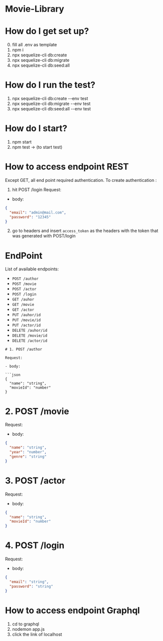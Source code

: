 # Movie-Library

# How do I get set up?

0. fill all .env as template
1. npm i
2. npx sequelize-cli db:create
3. npx sequelize-cli db:migrate
4. npx sequelize-cli db:seed:all

# How do I run the test?

1. npx sequelize-cli db:create --env test
2. npx sequelize-cli db:migrate --env test
3. npx sequelize-cli db:seed:all --env test

# How do I start?

1. npm start
2. npm test -> (to start test)

# How to access endpoint REST

Except GET, all end point required authentication. To create authentication :

1. hit POST /login
   Request:

- body:

```json
{
  "email": "admin@mail.com",
  "password": "12345"
}
```

2. go to headers and insert `access_token` as the headers with the token that was generated with POST/login

# EndPoint

List of available endpoints:

- `POST /author`
- `POST /movie`
- `POST /actor`
- `POST /login`
- `GET /auhor`
- `GET /movie`
- `GET /actor`
- `PUT /auhor/id`
- `PUT /movie/id`
- `PUT /actor/id`
- `DELETE /auhor/id`
- `DELETE /movie/id`
- `DELETE /actor/id`

````
# 1. POST /author

Request:

- body:

```json
{
  "name": "string",
  "movieId": "number"
}
````

# 2. POST /movie

Request:

- body:

```json
{
  "name": "string",
  "year": "number",
  "genre": "string"
}
```

# 3. POST /actor

Request:

- body:

```json
{
  "name": "string",
  "movieId": "number"
}
```

# 4. POST /login

Request:

- body:

```json
{
  "email": "string",
  "password": "string"
}
```
# How to access endpoint Graphql
1. cd to graphql
2. nodemon app.js
3. click the link of localhost